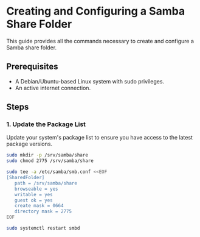 # Creating and Configuring a Samba Share Folder

This guide provides all the commands necessary to create and configure a Samba share folder.

## Prerequisites

- A Debian/Ubuntu-based Linux system with sudo privileges.
- An active internet connection.

## Steps

### 1. Update the Package List

Update your system's package list to ensure you have access to the latest package versions.

```bash
sudo mkdir -p /srv/samba/share
sudo chmod 2775 /srv/samba/share

sudo tee -a /etc/samba/smb.conf <<EOF
[SharedFolder]
   path = /srv/samba/share
   browseable = yes
   writable = yes
   guest ok = yes
   create mask = 0664
   directory mask = 2775
EOF

sudo systemctl restart smbd


